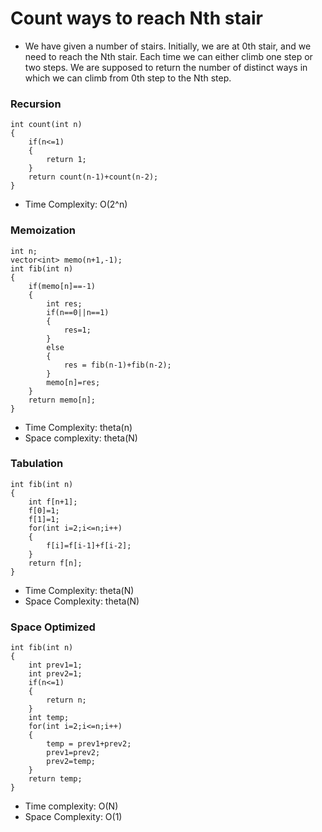 # Count ways to reach Nth stair
- We have given a number of stairs. Initially, we are at 0th stair, and we need to reach the Nth stair. Each time we can either climb one step or two steps. We are supposed to return the number of distinct ways in which we can climb from 0th step to the Nth step.

### Recursion
```
int count(int n)
{
    if(n<=1)
    {
        return 1;
    }
    return count(n-1)+count(n-2);
}
```
- Time Complexity: O(2^n)


### Memoization
```
int n;
vector<int> memo(n+1,-1);
int fib(int n)
{
    if(memo[n]==-1)
    {
        int res;
        if(n==0||n==1)
        {
            res=1;
        }
        else
        {
            res = fib(n-1)+fib(n-2);
        }
        memo[n]=res;
    }
    return memo[n];
}
```
- Time Complexity: theta(n)
- Space complexity: theta(N)


### Tabulation
```
int fib(int n)
{
    int f[n+1];
    f[0]=1;
    f[1]=1;
    for(int i=2;i<=n;i++)
    {
        f[i]=f[i-1]+f[i-2];
    }
    return f[n];
}
```
- Time Complexity: theta(N)
- Space Complexity: theta(N)

### Space Optimized
```
int fib(int n)
{
    int prev1=1;
    int prev2=1;
    if(n<=1)
    {
        return n;
    }
    int temp;
    for(int i=2;i<=n;i++)
    {
        temp = prev1+prev2;
        prev1=prev2;
        prev2=temp;
    }
    return temp;
}
```
- Time complexity: O(N)
- Space Complexity: O(1)
